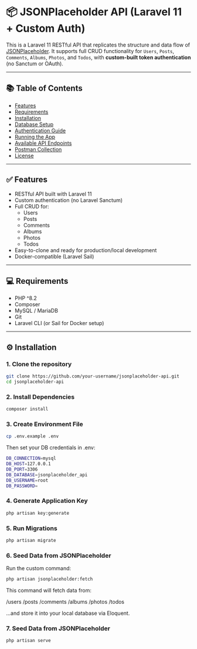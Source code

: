# 📦 JSONPlaceholder API (Laravel 11 + Custom Auth)

This is a Laravel 11 RESTful API that replicates the structure and data flow of [JSONPlaceholder](https://jsonplaceholder.typicode.com). It supports full CRUD functionality for `Users`, `Posts`, `Comments`, `Albums`, `Photos`, and `Todos`, with **custom-built token authentication** (no Sanctum or OAuth).

---

## 📚 Table of Contents

- [Features](#features)
- [Requirements](#requirements)
- [Installation](#installation)
- [Database Setup](#database-setup)
- [Authentication Guide](#authentication-guide)
- [Running the App](#running-the-app)
- [Available API Endpoints](#available-api-endpoints)
- [Postman Collection](#postman-collection)
- [License](#license)

---

## ✅ Features

- RESTful API built with Laravel 11
- Custom authentication (no Laravel Sanctum)
- Full CRUD for:
  - Users
  - Posts
  - Comments
  - Albums
  - Photos
  - Todos
- Easy-to-clone and ready for production/local development
- Docker-compatible (Laravel Sail)

---

## 💻 Requirements

- PHP ^8.2
- Composer
- MySQL / MariaDB
- Git
- Laravel CLI (or Sail for Docker setup)

---

## ⚙️ Installation

### 1. Clone the repository
```bash
git clone https://github.com/your-username/jsonplaceholder-api.git
cd jsonplaceholder-api
```

### 2. Install Dependencies
```bash
composer install
```

### 3. Create Environment File
```bash
cp .env.example .env
```

Then set your DB credentials in .env:
```bash
DB_CONNECTION=mysql
DB_HOST=127.0.0.1
DB_PORT=3306
DB_DATABASE=jsonplaceholder_api
DB_USERNAME=root
DB_PASSWORD=
```

### 4. Generate Application Key 
```bash
php artisan key:generate
```

### 5. Run Migrations
```bash
php artisan migrate
```

### 6. Seed Data from JSONPlaceholder
Run the custom command:

```bash
php artisan jsonplaceholder:fetch
```

This command will fetch data from:

/users
/posts
/comments
/albums
/photos
/todos

...and store it into your local database via Eloquent.

### 7. Seed Data from JSONPlaceholder
```bash
php artisan serve
```







